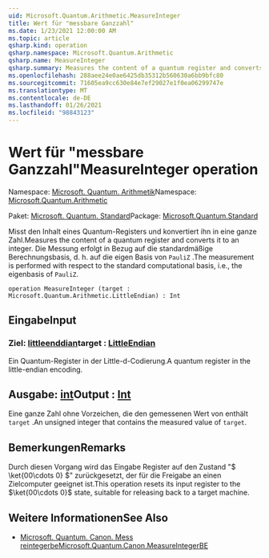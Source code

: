 ```yaml
---
uid: Microsoft.Quantum.Arithmetic.MeasureInteger
title: Wert für "messbare Ganzzahl"
ms.date: 1/23/2021 12:00:00 AM
ms.topic: article
qsharp.kind: operation
qsharp.namespace: Microsoft.Quantum.Arithmetic
qsharp.name: MeasureInteger
qsharp.summary: Measures the content of a quantum register and converts it to an integer. The measurement is performed with respect to the standard computational basis, i.e., the eigenbasis of `PauliZ`.
ms.openlocfilehash: 288aee24e0ae6425db35312b560630a6bb9bfc80
ms.sourcegitcommit: 71605ea9cc630e84e7ef29027e1f0ea06299747e
ms.translationtype: MT
ms.contentlocale: de-DE
ms.lasthandoff: 01/26/2021
ms.locfileid: "98843123"
---
```

# <a name="measureinteger-operation"></a><span data-ttu-id="3f61a-102">Wert für "messbare Ganzzahl"</span><span class="sxs-lookup"><span data-stu-id="3f61a-102">MeasureInteger operation</span></span>

<span data-ttu-id="3f61a-103">Namespace: [Microsoft. Quantum. Arithmetik](xref:Microsoft.Quantum.Arithmetic)</span><span class="sxs-lookup"><span data-stu-id="3f61a-103">Namespace: [Microsoft.Quantum.Arithmetic](xref:Microsoft.Quantum.Arithmetic)</span></span>

<span data-ttu-id="3f61a-104">Paket: [Microsoft. Quantum. Standard](https://nuget.org/packages/Microsoft.Quantum.Standard)</span><span class="sxs-lookup"><span data-stu-id="3f61a-104">Package: [Microsoft.Quantum.Standard](https://nuget.org/packages/Microsoft.Quantum.Standard)</span></span>


<span data-ttu-id="3f61a-105">Misst den Inhalt eines Quantum-Registers und konvertiert ihn in eine ganze Zahl.</span><span class="sxs-lookup"><span data-stu-id="3f61a-105">Measures the content of a quantum register and converts it to an integer.</span></span> <span data-ttu-id="3f61a-106">Die Messung erfolgt in Bezug auf die standardmäßige Berechnungsbasis, d. h. auf die eigen Basis von `PauliZ` .</span><span class="sxs-lookup"><span data-stu-id="3f61a-106">The measurement is performed with respect to the standard computational basis, i.e., the eigenbasis of `PauliZ`.</span></span>

```qsharp
operation MeasureInteger (target : Microsoft.Quantum.Arithmetic.LittleEndian) : Int
```


## <a name="input"></a><span data-ttu-id="3f61a-107">Eingabe</span><span class="sxs-lookup"><span data-stu-id="3f61a-107">Input</span></span>

### <a name="target--littleendian"></a><span data-ttu-id="3f61a-108">Ziel: [littleenddian](xref:Microsoft.Quantum.Arithmetic.LittleEndian)</span><span class="sxs-lookup"><span data-stu-id="3f61a-108">target : [LittleEndian](xref:Microsoft.Quantum.Arithmetic.LittleEndian)</span></span>

<span data-ttu-id="3f61a-109">Ein Quantum-Register in der Little-d-Codierung.</span><span class="sxs-lookup"><span data-stu-id="3f61a-109">A quantum register in the little-endian encoding.</span></span>



## <a name="output--int"></a><span data-ttu-id="3f61a-110">Ausgabe: [int](xref:microsoft.quantum.lang-ref.int)</span><span class="sxs-lookup"><span data-stu-id="3f61a-110">Output : [Int](xref:microsoft.quantum.lang-ref.int)</span></span>

<span data-ttu-id="3f61a-111">Eine ganze Zahl ohne Vorzeichen, die den gemessenen Wert von enthält `target` .</span><span class="sxs-lookup"><span data-stu-id="3f61a-111">An unsigned integer that contains the measured value of `target`.</span></span>

## <a name="remarks"></a><span data-ttu-id="3f61a-112">Bemerkungen</span><span class="sxs-lookup"><span data-stu-id="3f61a-112">Remarks</span></span>

<span data-ttu-id="3f61a-113">Durch diesen Vorgang wird das Eingabe Register auf den Zustand "$ \ket{00\cdots 0} $" zurückgesetzt, der für die Freigabe an einen Zielcomputer geeignet ist.</span><span class="sxs-lookup"><span data-stu-id="3f61a-113">This operation resets its input register to the $\ket{00\cdots 0}$ state, suitable for releasing back to a target machine.</span></span>

## <a name="see-also"></a><span data-ttu-id="3f61a-114">Weitere Informationen</span><span class="sxs-lookup"><span data-stu-id="3f61a-114">See Also</span></span>

- [<span data-ttu-id="3f61a-115">Microsoft. Quantum. Canon. Mess reintegerbe</span><span class="sxs-lookup"><span data-stu-id="3f61a-115">Microsoft.Quantum.Canon.MeasureIntegerBE</span></span>](xref:Microsoft.Quantum.Canon.MeasureIntegerBE)